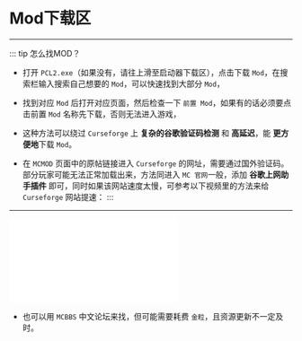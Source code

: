 # Mod下载区

---

::: tip 怎么找MOD？
- 打开 `PCL2.exe`（如果没有，请往上滑至启动器下载区），点击下载 `Mod`，在搜索栏输入搜索自己想要的 `Mod`，可以快速找到大部分 `Mod`，


- 找到对应 `Mod` 后打开对应页面，然后检查一下 `前置 Mod`，如果有的话必须要点击前置 `Mod` 名称先下载，否则无法进入游戏，


- 这种方法可以绕过 `Curseforge` 上 **复杂的谷歌验证码检测** 和 **高延迟**，能 **更方便地**下载 `Mod`。

- 在 `MCMOD` 页面中的原帖链接进入 `Curseforge` 的网址，需要通过国外验证码。部分玩家可能无法正常加载出来，方法同进入 `MC 官网`一般，添加 **谷歌上网助手插件**
  即可，同时如果该网站速度太慢，可参考以下视频里的方法来给 `Curseforge`
  网站提速：
:::

---

<iframe src="//player.bilibili.com/player.html?bvid=BV1bx411M71w&cid=25278902&page=1" scrolling="no" border="0"  frameborder="no" framespacing="0"></iframe>

- 也可以用 `MCBBS` 中文论坛来找，但可能需要耗费 `金粒`，且资源更新不一定及时。
